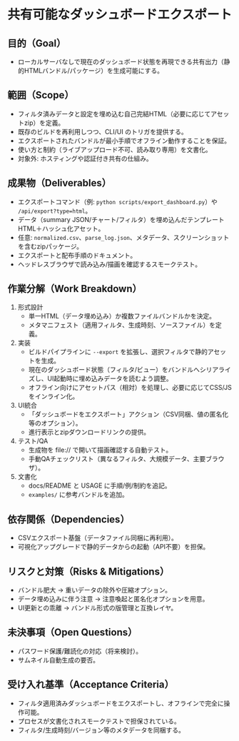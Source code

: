 # 共有可能なダッシュボードエクスポート

## 目的（Goal）
- ローカルサーバなしで現在のダッシュボード状態を再現できる共有出力（静的HTMLバンドル/パッケージ）を生成可能にする。

## 範囲（Scope）
- フィルタ済みデータと設定を埋め込む自己完結HTML（必要に応じてアセットzip）を定義。
- 既存のビルドを再利用しつつ、CLI/UI のトリガを提供する。
- エクスポートされたバンドルが最小手順でオフライン動作することを保証。
- 使い方と制約（ライブアップロード不可、読み取り専用）を文書化。
- 対象外: ホスティングや認証付き共有の仕組み。

## 成果物（Deliverables）
- エクスポートコマンド（例: `python scripts/export_dashboard.py`）や `/api/export?type=html`。
- データ（summary JSON/チャート/フィルタ）を埋め込んだテンプレートHTML＋ハッシュ化アセット。
- 任意: `normalized.csv`、`parse_log.json`、メタデータ、スクリーンショットを含むzipパッケージ。
- エクスポートと配布手順のドキュメント。
- ヘッドレスブラウザで読み込み/描画を確認するスモークテスト。

## 作業分解（Work Breakdown）
1. 形式設計
   - 単一HTML（データ埋め込み）か複数ファイルバンドルかを決定。
   - メタマニフェスト（適用フィルタ、生成時刻、ソースファイル）を定義。
2. 実装
   - ビルドパイプラインに `--export` を拡張し、選択フィルタで静的アセットを生成。
   - 現在のダッシュボード状態（フィルタ/ビュー）をバンドルへシリアライズし、UI起動時に埋め込みデータを読むよう調整。
   - オフライン向けにアセットパス（相対）を処理し、必要に応じてCSS/JSをインライン化。
3. UI統合
   - 「ダッシュボードをエクスポート」アクション（CSV同梱、値の匿名化等のオプション）。
   - 進行表示とzipダウンロードリンクの提供。
4. テスト/QA
   - 生成物を file:// で開いて描画確認する自動テスト。
   - 手動QAチェックリスト（異なるフィルタ、大規模データ、主要ブラウザ）。
5. 文書化
   - docs/README と USAGE に手順/例/制約を追記。
   - `examples/` に参考バンドルを追加。

## 依存関係（Dependencies）
- CSVエクスポート基盤（データファイル同梱に再利用）。
- 可視化アップグレードで静的データからの起動（API不要）を担保。

## リスクと対策（Risks & Mitigations）
- バンドル肥大 → 重いデータの除外や圧縮オプション。
- データ埋め込みに伴う注意 → 注意喚起と匿名化オプションを用意。
- UI更新との乖離 → バンドル形式の版管理と互換レイヤ。

## 未決事項（Open Questions）
- パスワード保護/難読化の対応（将来検討）。
- サムネイル自動生成の要否。

## 受け入れ基準（Acceptance Criteria）
- フィルタ適用済みダッシュボードをエクスポートし、オフラインで完全に操作可能。
- プロセスが文書化されスモークテストで担保されている。
- フィルタ/生成時刻/バージョン等のメタデータを同梱する。
